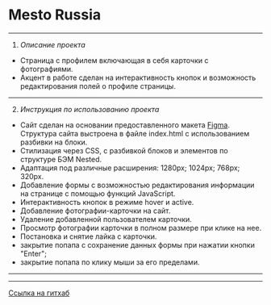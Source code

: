 # Mesto Russia
------
1. *Описание проекта*
* Страница с профилем включающая в себя карточки с фотографиями.
* Акцент в работе сделан на интерактивность кнопок и возможность редактирования полей о профиле страницы.
------
2. *Инструкция по использованию проекта*
* Сайт сделан на основании предоставленного макета [Figma](https://www.figma.com/file/2cn9N9jSkmxD84oJik7xL7/JavaScript.-Sprint-4?node-id=0%3A1).
Структура сайта выстроена в файле index.html с использованием разбивки на блоки.
* Стилизация через CSS, с разбивкой блоков и элементов по структуре БЭМ Nested.
* Адаптация под различные расширения: 1280px; 1024px; 768px; 320px.
* Добавление формы с возможностью редактирования информации на странице с помощью функций JavaScript.
* Интерактивность кнопок в режиме hover и active.
* Добавление фотографии-карточки на сайт.
* Удаление добавленной пользователем карточки.
* Просмотр фотографии карточки в полном размере при клике на нее.
* Постановка и снятие лайка с карточки.
* закрытие попапа с сохранение данных формы при нажатии кнопки "Enter";
* закрытие попапа по клику мыши за его пределами.
------

------
 [Ссылка на гитхаб](https://michelle-jdia.github.io/mesto/)